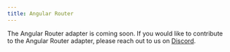 ```yaml
---
title: Angular Router
---
```


The Angular Router adapter is coming soon. If you would like to contribute to the Angular Router adapter, please reach out to us on [Discord](https://tlinz.com/discord).
